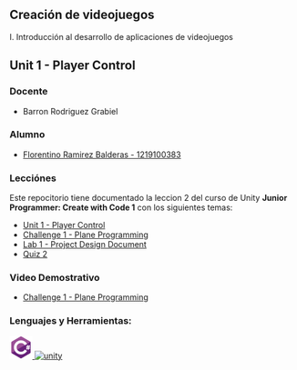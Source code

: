 ## Creación de videojuegos
I. Introducción al desarrollo de aplicaciones de videojuegos

## Unit 1 - Player Control

### Docente 
- Barron Rodriguez Grabiel 

### Alumno
- [Florentino Ramirez Balderas - 1219100383](https://github.com/Florentinorm)

### Lecciónes
Este repocitorio tiene documentado la leccion 2 del curso de Unity **Junior Programmer: Create with Code 1** con los siguientes temas:
- [Unit 1 - Player Control](https://github.com/Florentinorm-Unity/Leccion01/tree/master/Unit%201%20-%20Player%20Control/)
- [Challenge 1 - Plane Programming](https://github.com/Florentinorm-Unity/Leccion01/tree/master/Challenge%201%20-%20Plane%20Programming/)
- [Lab 1 - Project Design Document](https://drive.google.com/file/d/1R6tkGhJorwGi9YTQ3RLckeeuJ72jfLJU/view?usp=sharing)
- [Quiz 2](https://drive.google.com/file/d/1HhHS3PuzoINou2tMrzFwTbcq5OjDzv40/view?usp=sharing)


### Video Demostrativo
- [Challenge 1 - Plane Programming](https://drive.google.com/file/d/1sdTbtyLJXs9oKxYURwrJO58VVyJozHHB/view?usp=sharing)


<h3 align="left">Lenguajes y Herramientas:</h3>
<p align="left"> <a href="https://www.w3schools.com/cs/" target="_blank" rel="noreferrer"> <img src="https://raw.githubusercontent.com/devicons/devicon/master/icons/csharp/csharp-original.svg" alt="csharp" width="40" height="40"/> </a> <a href="https://unity.com/" target="_blank" rel="noreferrer"> <img src="https://www.vectorlogo.zone/logos/unity3d/unity3d-icon.svg" alt="unity" width="40" height="40"/> </a> </p>
